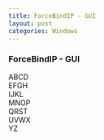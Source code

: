```yaml
---
title: ForceBindIP - GUI
layout: post
categories: Windows
---
```


### ForceBindIP - GUI

ABCD    
EFGH    
IJKL   
MNOP   
QRST    
UVWX   
YZ    
